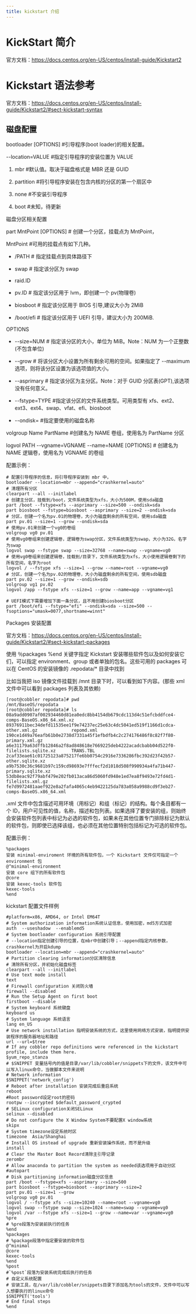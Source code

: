 ```yaml
---
title: kickstart 介绍
---
```


# KickStart 简介

官方文档：<https://docs.centos.org/en-US/centos/install-guide/Kickstart2>

# Kickstart 语法参考

官方文档：<https://docs.centos.org/en-US/centos/install-guide/Kickstart2/#sect-kickstart-syntax>

## 磁盘配置

bootloader \[OPTIONS] #引导程序(boot loader)的相关配置。

\--location=VALUE #指定引导程序的安装位置为 VALUE

1. mbr #默认值。取决于磁盘格式是 MBR 还是 GUID

2. partition #将引导程序安装在包含内核的分区的第一个扇区中

3. none #不安装引导程序

4. boot #未知，待更新

磁盘分区相关配置

part MntPoint \[OPTIONS] # 创建一个分区，挂载点为 MntPoint，

MntPoint #可用的挂载点有如下几种。

- /PATH # 指定挂载点到具体路径下

- swap # 指定该分区为 swap

- raid.ID

- pv.ID # 指定该分区用于 lvm，即创建一个 pv(物理卷)

- biosboot # 指定该分区用于 BIOS 引导,建议大小为 2MiB

- /boot/efi # 指定该分区用于 UEFI 引导，建议大小为 200MiB.

OPTIONS

- --size=NUM # 指定该分区的大小，单位为 MiB。Note：NUM 为一个正整数(不包含单位)

- --grow # 将该分区大小设置为所有剩余可用的空间。如果指定了 --maximum 选项，则将该分区设置为该选项值的大小。

- --asprimary # 指定该分区为主分区。Note：对于 GUID 分区表(GPT),该选项没有任何意义。

- --fstype=TYPE #指定该分区的文件系统类型。可用类型有 xfs、ext2、ext3、ext4、swap、vfat、efi、biosboot

- --ondisk= #指定要使用的磁盘名称

volgroup Name PartName #创建名为 NAME 卷组，使用名为 PartName 分区

logvol PATH --vgname=VGNAME --name=NAME \[OPTIONS] # 创建名为 NAME 逻辑卷，使用名为 VGNAME 的卷组

配置示例：

    # 配置引导程序的信息，将引导程序安装到 mbr 中，
    bootloader --location=mbr --append="crashkernel=auto"
    # 清理所有分区
    clearpart --all --initlabel
    # 创建主分区，挂载到/boot，文件系统类型为xfs，大小为500M，使用sda磁盘
    part /boot --fstype=xfs --asprimary --size=500 --ondisk=sda
    part biosboot --fstype=biosboot --asprimary --size=2 --ondisk=sda
    # 分区，创建一个名为pv.01的物理卷，大小为磁盘剩余的所有空间，使用sda磁盘
    part pv.01 --size=1 --grow --ondisk=sda
    # 使用pv.01来创建一个vg0的卷组
    volgroup vg0 pv.01
    # 使用vg0卷组来创建逻辑卷，逻辑卷为swap分区，文件系统类型为swap，大小为32G，名字为swap
    logvol swap --fstype swap --size=32768 --name=swap --vgname=vg0
    # 使用vg0卷组来创建逻辑卷，挂载到/目录下，文件系统类型为xfs，大小使用逻辑卷剩下的所有空间，名字为root
    logvol / --fstype xfs --size=1 --grow --name=root --vgname=vg0
    # 分区，创建一个名为pv.02的物理卷，大小为磁盘剩余的所有空间，使用sdb磁盘
    part pv.02 --size=1 --grow --ondisk=sdb
    volgroup vg1 pv.02
    logvol /app --fstype xfs --size=1 --grow --name=app --vgname=vg1

    # UEFI模式下需要增加下面一条分区，且不用创建biosboot分区
    part /boot/efi --fstype="efi" --ondisk=sda --size=500 --fsoptions="umask=0077,shortname=winnt"

Packages 安装配置

官方文档：<https://docs.centos.org/en-US/centos/install-guide/Kickstart2/#sect-kickstart-packages>

使用 ％packages %end 关键字指定 Kickstart 安装哪些软件包以及如何安装它们，可以指定 environment、group 或者单独的包名。这些可用的 packages 可以在 CentOS 的安装镜像的 .repodata/\* 目录中找到

比如当我把 iso 镜像文件挂载到 /mnt 目录下时，可以看到如下内容。(那些 xml 文件中可以看到 packages 列表及其依赖)

    [root@cobbler repodata]# pwd
    /mnt/BaseOS/repodata
    [root@cobbler repodata]# ls
    08a9add0907af002934460d81ea0edc8bb4154db679cdc113d4c51efcbddfce4-comps-BaseOS.x86_64.xml.xz  89376911bec34defd11535ee1f9e74237ec25e63c4dc5041ed519f1166d1cdca-other.xml.gz             repomd.xml
    190ce1d49a76eafb61b0e2738d7331a45f1efbdfb4c2c274176486f8c82f7f80-primary.xml.gz              a6e31179a63dffb12846a2f8ad848618e7669225deb4222acadcbabb04d522f0-filelists.sqlite.xz      TRANS.TBL
    2caf33eae61c01725123a875217fe6bb0754c2916e7336286fbc392d23f42b57-other.sqlite.xz             a9b7530c36c9681b97c159cd98693e7fffecf2d1018d508f990934a4fa71b447-primary.sqlite.xz
    53db8eac92f79abf479e202fb013aca86d5060fd948e1ed7ea8f9493e72fd4d1-filelists.xml.gz            fe7d9972481aaef922e8a2fafa4065c4eb9422125da783a058a9988cd9f3eb27-comps-BaseOS.x86_64.xml

.xml 文件中包含描述可用环境（用标记）和组（标记）的结构。每个条目都有一个 ID，用户可见性的值，名称，描述和包列表。如果选择了要安装的组，则始终会安装软件包列表中标记为必选的软件包，如果未在其他位置专门排除标记为默认的软件包，则即使已选择该组，也必须在其他位置特别包括标记为可选的软件包。

配置示例：

    %packages
    安装 minimal-enviroment 环境的所有软件包，一个 Kickstart 文件仅可指定一个 environment 包
    @^minimal-environment
    安装 core 组下的所有软件包
    @core
    安装 kexec-tools 软件包
    kexec-tools
    %end

kickstart 配置文件样例

    #platform=x86, AMD64, or Intel EM64T
    # System authorization information系统认证信息，使用加密，md5方式加密
    auth  --useshadow  --enablemd5
    # System bootloader configuration 系统引导配置
    # --location指定创建引导的位置，在mbr中创建引导；--append指定内核参数，crashkernel为开启kdump
    bootloader --location=mbr --append="crashkernel=auto"
    # Partition clearing information分区清除信息
    # 清除所有分区，并初始化磁盘标签
    clearpart --all --initlabel
    # Use text mode install
    text
    # Firewall configuration 关闭防火墙
    firewall --disabled
    # Run the Setup Agent on first boot
    firstboot --disable
    # System keyboard 系统键盘
    keyboard us
    # System language 系统语言
    lang en_US
    # Use network installation 指明安装系统的方式，这里使用网络方式安装，指明提供安装程序的服务器地址和路径
    url --url=$tree
    # If any cobbler repo definitions were referenced in the kickstart profile, include them here.
    $yum_repo_stanza
    # $SNIPPET 变量括号内的值是目录/var/lib/cobbler/snippets下的文件，该文件中可以写入linux命令，当做脚本文件来说明
    # Network information
    $SNIPPET('network_config')
    # Reboot after installation 安装完成后重启系统
    reboot
    #Root password设定root的密码
    rootpw --iscrypted $default_password_crypted
    # SELinux configuration关闭SELinux
    selinux --disabled
    # Do not configure the X Window System不要配置X window系统
    skipx
    # System timezone设定系统时区
    timezone  Asia/Shanghai
    # Install OS instead of upgrade 重新安装操作系统，而不是升级
    install
    # Clear the Master Boot Record清除主引导记录
    zerombr
    # Allow anaconda to partition the system as needed该选项用于自动分区
    #autopart
    # Disk partitioning information磁盘分区信息
    part /boot --fstype=xfs --asprimary --size=500
    part biosboot --fstype=biosboot --asprimary --size=2
    part pv.01 --size=1 --grow
    volgroup vg0 pv.01
    logvol / --fstype xfs --size=10240 --name=root --vgname=vg0
    logvol swap --fstype swap --size=1024 --name=swap --vgname=vg0
    logvol /var --fstype xfs --size=1 --grow --name=var --vgname=vg0
    %pre
    # %pre段落为安装前执行的任务
    %end
    %packages
    # %package段落中指定要安装的软件包
    @^minimal
    @core
    kexec-tools
    %end
    %post
    #`%post`段落为安装系统完成后执行的任务
    # 自定义系统配置
    # 安装工具，在/var/lib/cobbler/snippets目录下添加名为tools的文件，文件中可以写入想要执行的linux命令
    $SNIPPET('tools')
    # End final steps
    %end
